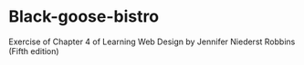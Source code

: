 # Black-goose-bistro
Exercise of Chapter 4 of Learning Web Design by Jennifer Niederst Robbins (Fifth edition)  
